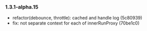 ### 1.3.1-alpha.15

* refactor(debounce, throttle): cached and handle log (5c80939)
* fix: not separate context for each of innerRunProxy (70be1c0)
